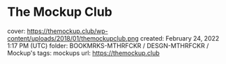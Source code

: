 # The Mockup Club

cover: https://themockup.club/wp-content/uploads/2018/01/themockupclub.png
created: February 24, 2022 1:17 PM (UTC)
folder: BOOKMRKS-MTHRFCKR / DESGN-MTHRFCKR / Mockup's
tags: mockups
url: https://themockup.club